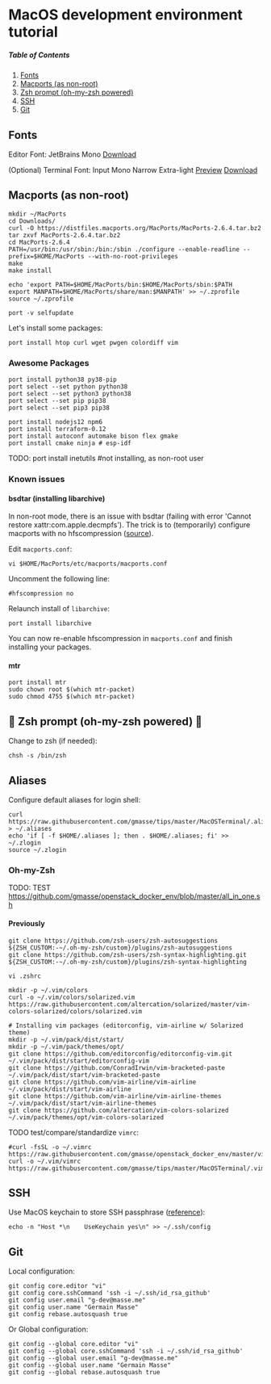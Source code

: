 # MacOS development environment tutorial

##### Table of Contents
1. [Fonts](#fonts)
2. [Macports (as non-root)](#macports-as-non-root)
3. [Zsh prompt (oh-my-zsh powered)](#construction-zsh-prompt-oh-my-zsh-powered-construction)
4. [SSH](#ssh)
5. [Git](#git)

## Fonts
Editor Font: JetBrains Mono [Download](https://www.jetbrains.com/lp/mono/)

(Optional) Terminal Font: Input Mono Narrow Extra-light [Preview](https://input.fontbureau.com/preview/?size=12&language=python&theme=solarized-dark&family=InputMono&width=300&weight=200&line-height=1.2&a=0&g=0&i=0&l=0&zero=slash&asterisk=0&braces=straight&preset=default&customize=please)
[Download](https://input.fontbureau.com/download/index.html?customize&fontSelection=fourStyleFamily&regular=InputMonoNarrow-ExtraLight&italic=InputMonoNarrow-ExtraLightItalic&bold=InputMonoNarrow-Medium&boldItalic=InputMonoNarrow-MediumItalic&a=0&g=0&i=0&l=0&zero=slash&asterisk=0&braces=straight&preset=default&line-height=1.2)

## Macports (as non-root)
```
mkdir ~/MacPorts
cd Downloads/
curl -O https://distfiles.macports.org/MacPorts/MacPorts-2.6.4.tar.bz2
tar zxvf MacPorts-2.6.4.tar.bz2
cd MacPorts-2.6.4
PATH=/usr/bin:/usr/sbin:/bin:/sbin ./configure --enable-readline --prefix=$HOME/MacPorts --with-no-root-privileges
make
make install

echo 'export PATH=$HOME/MacPorts/bin:$HOME/MacPorts/sbin:$PATH
export MANPATH=$HOME/MacPorts/share/man:$MANPATH' >> ~/.zprofile
source ~/.zprofile

port -v selfupdate
```
Let's install some packages:
```
port install htop curl wget pwgen colordiff vim
```
### Awesome Packages
```
port install python38 py38-pip
port select --set python python38
port select --set python3 python38
port select --set pip pip38
port select --set pip3 pip38

port install nodejs12 npm6
port install terraform-0.12
port install autoconf automake bison flex gmake
port install cmake ninja # esp-idf
```
TODO: port install inetutils #not installing, as non-root user  

### Known issues
#### bsdtar (installing libarchive)
In non-root mode, there is an issue with bsdtar (failing with error 'Cannot restore xattr:com.apple.decmpfs').
The trick is to (temporarily) configure macports with no hfscompression ([source](https://trac.macports.org/ticket/56563#comment:29)).

Edit `macports.conf`:
```
vi $HOME/MacPorts/etc/macports/macports.conf
```
Uncomment the following line:
```
#hfscompression no
```
Relaunch install of `libarchive`:
```
port install libarchive
```
You can now re-enable hfscompression in `macports.conf` and finish installing your packages.

#### mtr
```
port install mtr
sudo chown root $(which mtr-packet)
sudo chmod 4755 $(which mtr-packet)
```

## :construction: Zsh prompt (oh-my-zsh powered) :construction:
Change to zsh (if needed):
```
chsh -s /bin/zsh
```

## Aliases
Configure default aliases for login shell:
```
curl https://raw.githubusercontent.com/gmasse/tips/master/MacOSTerminal/.aliases > ~/.aliases
echo 'if [ -f $HOME/.aliases ]; then . $HOME/.aliases; fi' >> ~/.zlogin
source ~/.zlogin
```

### Oh-my-Zsh
TODO: TEST https://github.com/gmasse/openstack_docker_env/blob/master/all_in_one.sh

#### Previously
```
git clone https://github.com/zsh-users/zsh-autosuggestions ${ZSH_CUSTOM:-~/.oh-my-zsh/custom}/plugins/zsh-autosuggestions
git clone https://github.com/zsh-users/zsh-syntax-highlighting.git ${ZSH_CUSTOM:-~/.oh-my-zsh/custom}/plugins/zsh-syntax-highlighting

vi .zshrc

mkdir -p ~/.vim/colors
curl -o ~/.vim/colors/solarized.vim https://raw.githubusercontent.com/altercation/solarized/master/vim-colors-solarized/colors/solarized.vim

# Installing vim packages (editorconfig, vim-airline w/ Solarized theme)
mkdir -p ~/.vim/pack/dist/start/
mkdir -p ~/.vim/pack/themes/opt/
git clone https://github.com/editorconfig/editorconfig-vim.git ~/.vim/pack/dist/start/editorconfig-vim
git clone https://github.com/ConradIrwin/vim-bracketed-paste ~/.vim/pack/dist/start/vim-bracketed-paste
git clone https://github.com/vim-airline/vim-airline ~/.vim/pack/dist/start/vim-airline
git clone https://github.com/vim-airline/vim-airline-themes ~/.vim/pack/dist/start/vim-airline-themes
git clone https://github.com/altercation/vim-colors-solarized ~/.vim/pack/themes/opt/vim-colors-solarized
```
TODO test/compare/standardize `vimrc`:
```
#curl -fsSL -o ~/.vimrc https://raw.githubusercontent.com/gmasse/openstack_docker_env/master/vimrc
curl -o ~/.vim/vimrc https://raw.githubusercontent.com/gmasse/tips/master/MacOSTerminal/.vimrc
```

## SSH
Use MacOS keychain to store SSH passphrase ([reference](https://apple.stackexchange.com/a/264974)):
```
echo -n "Host *\n    UseKeychain yes\n" >> ~/.ssh/config
```

## Git

Local configuration:
```
git config core.editor "vi"
git config core.sshCommand 'ssh -i ~/.ssh/id_rsa_github'
git config user.email "g-dev@masse.me"
git config user.name "Germain Masse"
git config rebase.autosquash true
```
Or Global configuration:
```
git config --global core.editor "vi"
git config --global core.sshCommand 'ssh -i ~/.ssh/id_rsa_github'
git config --global user.email "g-dev@masse.me"
git config --global user.name "Germain Masse"
git config --global rebase.autosquash true
```
